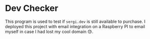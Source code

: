 # Dev Checker
This program is used to test if `sergi.dev` is still available to purchase. I deployed this project with email integration on a Raspberry PI to email myself in case I had lost my cool domain :sweat:.
